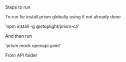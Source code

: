 Steps to run

To run fie install prism globally using if not already done

'npm install -g @stoplight/prism-cli'

And then run

'prism mock openapi.yaml'

From API folder
